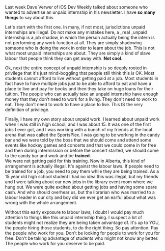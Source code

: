 Last week Dave Verwer of iOS Dev Weekly talked about someone who wanted to advertise an unpaid internship in his 
newsletter. I have **so many things** to say about this.

Let's start with the first one. In many, if not most, jurisdictions unpaid internships are illegal.  Do not make any 
mistakes here, a _real _unpaid internship is a job shadow, in which the person actually being the intern is not 
performing any work function at all.  They are simply shadowing someone who is doing the work in order to learn 
about the job.  This is not what most unpaid internships are about. They are simply a kind of slave labour that 
people think they can get away with.  **Not cool**.

Ok, next the entire concept of unpaid internship is so deeply rooted in privilege that it's just mind-boggling that 
people still think this is OK. Most students cannot afford to live without getting paid at a job.  Most students in 
fact have to have multiple jobs just to be able to afford to eat and have a place to live and pay for books and 
then they take on huge loans for their tuition. The people who can actually take an unpaid internship have enough 
money that they don't need to work for a living. They don't need to work to eat. They don't need to work to have a 
place to live.  This IS the very definition of privilege.

Finally, I have my own story about unpaid work.  I learned about unpaid work when I was still in high school, and I 
was about 15. It was one of the first jobs I ever got, and I was working with a bunch of my friends at the local 
arena that was called the SportsPlex.  I was going to be working in the candy bar and we were told by the boss that 
we should come and attend some events like hockey games and concerts and that we could come in for free and then 
during intermission or before the concert started, we should come to the candy bar and work and be **trained**.  
We were not getting paid for this training.  Now in Alberta, this kind of arrangement is actually illegal.  It's 
against the labour laws. If people need to be trained for a job, you need to pay them while they are being trained. 
As a 15 year old high school student I had no idea this was illegal, but my friends and I were talking about our 
new jobs in the library event room where we hung out. We were quite excited about getting jobs and having some 
spare cash.  And who should overhear us, but the librarian who was married to a labour leader in our city and boy 
did we ever get an earful about what was wrong with the whole arrangement. 

Without this early exposure to labour laws, I doubt I would pay much attention to things like this unpaid internship 
thing. I suspect a lot of students might not realize they are being taken advantage of. It's up to YOU, the people 
hiring those students, to do the right thing. So pay attention.  Pay the people who work for you.  Don't be looking 
for people to work for you for free. Don't be taking advantage of students who might not know any better. The people 
who work for you deserve to be paid.
